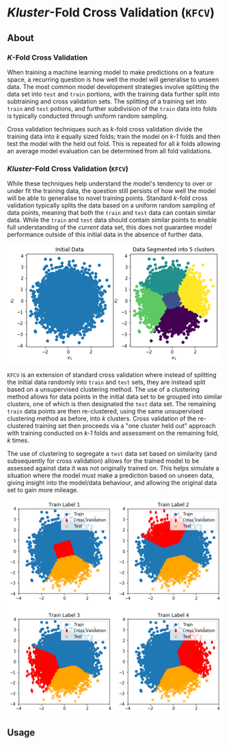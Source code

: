 # *Kluster*-Fold Cross Validation (`KFCV`)

## About

### *K*-Fold Cross Validation
When training a machine learning model to make predictions on a feature space, a recurring question is how well the model will generalise to unseen data.
The most common model development strategies involve splitting the data set into `test` and `train` portions, with the training data further split into subtraining and cross validation sets.
The splitting of a training set into `train` and `test` potions, and further subdivision of the `train` data into folds is typically conducted through uniform random sampling.

Cross validation techniques such as *k*-fold cross validation divide the training data into *k* equally sized folds; train the model on *k-1* folds and then test the model with the held out fold.
This is repeated for all *k* folds allowing an average model evaluation can be determined from all fold validations.

### *Kluster*-Fold Cross Validation (`KFCV`)
While these techniques help understand the model's tendency to over or under fit the training data, the question still persists of how well the model will be able to generalise to novel training points.
Standard *k*-fold cross validation typically splits the data based on a uniform random sampling of data points, meaning that both the `train` and `test` data can contain similar data.
While the `train` and `test` data should contain similar points to enable full understanding of the *current* data set, this does not guarantee model performance outside of this initial data in the absence of further data.

![](media/initial_data.png)

`KFCV` is an extension of standard cross validation where instead of splitting the initial data randomly into `train` and `test` sets, they are instead split based on a unsupervised clustering method.
The use of a clustering method allows for data points in the initial data set to be grouped into similar clusters, one of which is then designated the `test` data set.
The remaining `train` data points are then re-clustered, using the same unsupervised clustering method as before, into *k* clusters.
Cross validation of the re-clustered training set then proceeds via a "one cluster held out" approach with training conducted on *k-1* folds and assessment on the remaining fold, *k* times.

The use of clustering to segregate a `test` data set based on similarity (and subsequently for cross validation) allows for the trained model to be assessed against data it was not originally trained on.
This helps simulate a situation where the model must make a prediction based on unseen data, giving insight into the model/data behaviour, and allowing the original data set to gain more mileage.

![](media/cross_validation.png)
 
## Usage

 